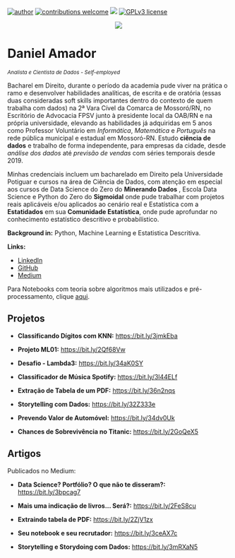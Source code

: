 [![author](https://img.shields.io/badge/author-daniel-purple.svg)](https://www.linkedin.com/in/daniel-sousa-amador) [![contributions welcome](https://img.shields.io/badge/contributions-welcome-darkblue.svg?style=flat)](https://github.com/danielamador12) [![](https://img.shields.io/badge/python-3.6+-yellow.svg)](https://www.python.org/downloads/release/python-365/) [![GPLv3 license](https://img.shields.io/badge/License-GPLv3-green.svg)](http://perso.crans.org/besson/LICENSE.html)

<p align="center">
  <img src="https://github.com/danielamador12/Portfolio/blob/master/github.png" >
</p>

# Daniel Amador
<sub>*Analista e Cientista de Dados - Self-employed*</sub>

Bacharel em Direito, durante o período da academia pude viver na prática o ramo e desenvolver habilidades analíticas, de escrita e de oratória (essas duas consideradas soft skills importantes dentro do contexto de quem trabalha com dados) na 2ª Vara Cível da Comarca de Mossoró/RN, no Escritório de Advocacia FPSV junto à presidente local da OAB/RN e na própria universidade, elevando as habilidades já adquiridas em 5 anos como Professor Voluntário em *Informática*, *Matemática* e *Português* na rede pública municipal e estadual em Mossoró-RN. Estudo **ciência de dados** e trabalho de forma independente, para empresas da cidade, desde *análise dos dados* até *previsão de vendas* com séries temporais desde 2019.

Minhas credenciais incluem um bacharelado em Direito pela Universidade Potiguar e cursos na área de Ciência de Dados, com atenção em especial aos cursos de Data Science do Zero do **Minerando Dados** , Escola Data Science e Python do Zero do **Sigmoidal** onde pude trabalhar com projetos reais aplicáveis e/ou aplicados ao cenário real e Estatística com a **Estatidados** em sua **Comunidade Estatística**, onde pude aprofundar no conhecimento estatístico descritivo e probabilístico.

**Background in:** Python, Machine Learning e Estatistica Descritiva.

**Links:**
* [LinkedIn](https://www.linkedin.com/in/daniel-sousa-amador)
* [GitHub](https://github.com/danielamador12)
* [Medium](https://medium.com/@daniel.s.amador)

Para Notebooks com teoria sobre algoritmos mais utilizados e pré-processamento, clique [aqui](https://github.com/danielamador12/Portfolio/blob/master/Te%C3%B3ricos.md).

## Projetos

  * **Classificando Dígitos com KNN:** https://bit.ly/3jmkEba

  * **Projeto ML01:** https://bit.ly/2Qf68Vw

  * **Desafio - Lambda3:** https://bit.ly/34aK0SY

  * **Classificador de Música Spotify:** https://bit.ly/3l44ELf
  
  * **Extração de Tabela de um PDF:** https://bit.ly/36n2nqs
  
  * **Storytelling com Dados:** https://bit.ly/32Z333e
  
  * **Prevendo Valor de Automóvel:** https://bit.ly/34dv0Uk
    
  * **Chances de Sobrevivência no Titanic:** https://bit.ly/2GoQeX5


  
  ## Artigos
  Publicados no Medium:
  
  * **Data Science? Portfólio? O que não te disseram?:** https://bit.ly/3bpcag7
  
  * **Mais uma indicação de livros... Será?:** https://bit.ly/2FeS8cu
  
  * **Extraindo tabela de PDF:** https://bit.ly/2ZjV1zx
  
  * **Seu notebook e seu recrutador:** https://bit.ly/3ceAX7c
  
  * **Storytelling e Storydoing com Dados:** https://bit.ly/3mRXaN5

